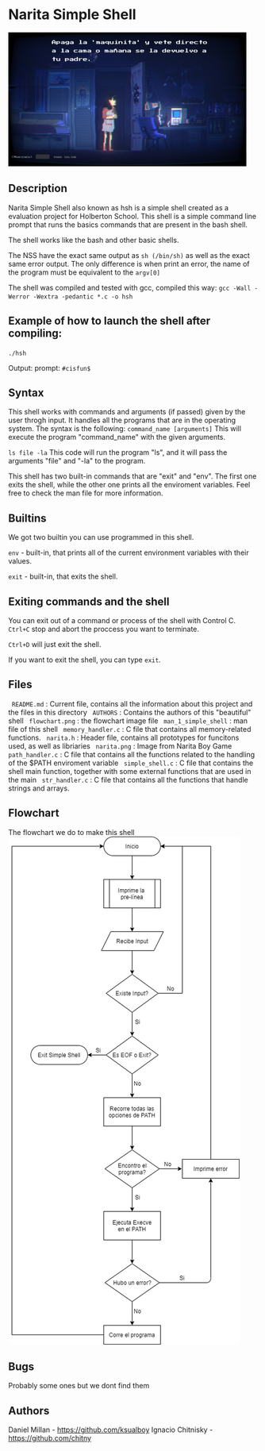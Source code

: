 # Narita Simple Shell
[![Image from game Narita Boy that helped us to disperse in moments of despair](https://github.com/Ksualboy/simple_shell/blob/main/narita.png?raw=true "Image from game Narita Boy that helped us to disperse in moments of despair")](https://github.com/Ksualboy/simple_shell/blob/main/narita.png?raw=true "Image from game Narita Boy that helped us to disperse in moments of despair")

## Description

Narita Simple Shell also known as hsh is a simple shell created as a evaluation project for Holberton School. This shell is a simple command line prompt that runs the basics commands that are present in the bash shell. 

The shell works like the bash and other basic shells.

The NSS have the exact same output as `sh (/bin/sh)` as well as the exact same error output.
The only difference is when print an error, the name of the program must be equivalent to the `argv[0]` 

The shell was compiled and tested with gcc, compiled this way:
`gcc -Wall -Werror -Wextra -pedantic *.c -o hsh`

## Example of how to launch the shell after compiling:
`./hsh`

Output: prompt: `#cisfun$`
## Syntax

This shell works with commands and arguments (if passed) given by the user throgh input. It handles all the programs that are in the operating system. The syntax is the following:
`command_name [arguments]`
This will execute the program "command_name" with the given arguments.

` ls file -la ` This code will run the program "ls", and it will pass the arguments "file" and "-la" to the program.

This shell has two built-in commands that are "exit" and "env". The first one exits the shell, while the other one prints all the enviroment variables. Feel free to check the man file for more information.

## Builtins
We got two builtin you can use programmed in this shell.

`env` - built-in, that prints all of the current environment variables with their values.

`exit` - built-in, that exits the shell.

## Exiting commands and the shell
You can exit out of a command or process of the shell with Control C. `Ctrl+C` stop and abort the proccess you want to terminate. 

`Ctrl+D` will just exit the shell.

If you want to exit the shell, you can type `exit`.

## Files
` README.md` : Current file, contains all the information about this project and the files in this directory
` AUTHORS`  : Contains the authors of this "beautiful" shell
` flowchart.png` : the flowchart image file
` man_1_simple_shell` : man file of this shell
` memory_handler.c` : C file that contains all memory-related functions.
` narita.h` : Header file, contains all prototypes for funcitons used, as well as libriaries
` narita.png` : Image from Narita Boy Game
` path_handler.c` : C file that contains all the functions related to the handling of the $PATH enviroment variable
` simple_shell.c` : C file that contains the shell main function, together with some external functions that are used in the main
` str_handler.c` : C file that contains all the functions that handle strings and arrays.
## Flowchart
The flowchart we do to make this shell
[![Flowchart of NSS](https://github.com/Ksualboy/simple_shell/blob/main/flowchart.png?raw=true "Flowchart of NSS")](https://github.com/Ksualboy/simple_shell/blob/main/flowchart.png?raw=true "Flowchart of NSS")
## Bugs
Probably some ones but we dont find them
## Authors
Daniel Millan - https://github.com/ksualboy
Ignacio Chitnisky - https://github.com/chitny